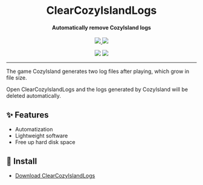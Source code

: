 <h1 align="center">ClearCozyIslandLogs</h1>
<h4 align="center">Automatically remove CozyIsland logs</h4>

<p align="center">
  <a href="https://opensource.org/licenses/MIT">
    <img src="http://img.shields.io/badge/License-MIT_License-00B4AB?style=for-the-badge"/>
  </a>
  <a href="https://dotnet.microsoft.com">
    <img src="http://img.shields.io/badge/Dart-3.5-00B4AB?style=for-the-badge"/>
  </a>
</p>

<p align="center">
  <img src="https://img.shields.io/badge/English-lightgray?style=for-the-badge"/>
  <a href="README/zh-cn.md">
    <img src="https://img.shields.io/badge/简体中文-00B4AB?style=for-the-badge"/>
  </a>
</p>

---

The game CozyIsland generates two log files after playing, which grow in file size.

Open ClearCozyIslandLogs and the logs generated by CozyIsland will be deleted automatically.

## ✨ Features

- Automatization
- Lightweight software
- Free up hard disk space

## 🌟 Install

- [Download ClearCozyIslandLogs](https://github.com/suoyukii/ClearCozyIslandLogs/releases)